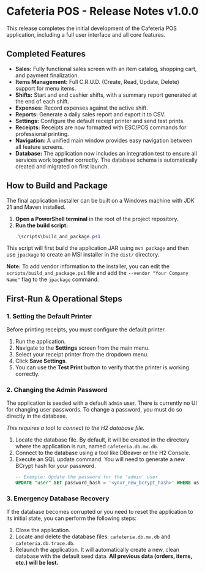 # Cafeteria POS - Release Notes v1.0.0

This release completes the initial development of the Cafeteria POS application, including a full user interface and all core features.

## Completed Features

*   **Sales:** Fully functional sales screen with an item catalog, shopping cart, and payment finalization.
*   **Items Management:** Full C.R.U.D. (Create, Read, Update, Delete) support for menu items.
*   **Shifts:** Start and end cashier shifts, with a summary report generated at the end of each shift.
*   **Expenses:** Record expenses against the active shift.
*   **Reports:** Generate a daily sales report and export it to CSV.
*   **Settings:** Configure the default receipt printer and send test prints.
*   **Receipts:** Receipts are now formatted with ESC/POS commands for professional printing.
*   **Navigation:** A unified main window provides easy navigation between all feature screens.
*   **Database:** The application now includes an integration test to ensure all services work together correctly. The database schema is automatically created and migrated on first launch.

## How to Build and Package

The final application installer can be built on a Windows machine with JDK 21 and Maven installed.

1.  **Open a PowerShell terminal** in the root of the project repository.
2.  **Run the build script:**
    ```powershell
    .\scripts\build_and_package.ps1
    ```

This script will first build the application JAR using `mvn package` and then use `jpackage` to create an MSI installer in the `dist/` directory.

**Note:** To add vendor information to the installer, you can edit the `scripts/build_and_package.ps1` file and add the `--vendor "Your Company Name"` flag to the `jpackage` command.

## First-Run & Operational Steps

### 1. Setting the Default Printer
Before printing receipts, you must configure the default printer.
1.  Run the application.
2.  Navigate to the **Settings** screen from the main menu.
3.  Select your receipt printer from the dropdown menu.
4.  Click **Save Settings**.
5.  You can use the **Test Print** button to verify that the printer is working correctly.

### 2. Changing the Admin Password
The application is seeded with a default `admin` user. There is currently no UI for changing user passwords. To change a password, you must do so directly in the database.

*This requires a tool to connect to the H2 database file.*

1.  Locate the database file. By default, it will be created in the directory where the application is run, named `cafeteria.db.mv.db`.
2.  Connect to the database using a tool like DBeaver or the H2 Console.
3.  Execute an SQL update command. You will need to generate a new BCrypt hash for your password.
    ```sql
    -- Example: Update the password for the 'admin' user
    UPDATE "user" SET password_hash = '<your_new_bcrypt_hash>' WHERE username = 'admin';
    ```

### 3. Emergency Database Recovery
If the database becomes corrupted or you need to reset the application to its initial state, you can perform the following steps:
1.  Close the application.
2.  Locate and delete the database files: `cafeteria.db.mv.db` and `cafeteria.db.trace.db`.
3.  Relaunch the application. It will automatically create a new, clean database with the default seed data. **All previous data (orders, items, etc.) will be lost.**
